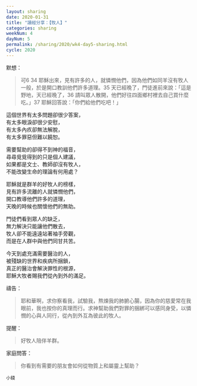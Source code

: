 ```yaml
---
layout: sharing
date: 2020-01-31
title: "讀經分享：【牧人】"
categories: sharing
weekNum: 4
dayNum: 5
permalink: /sharing/2020/wk4-day5-sharing.html
cycle: 2020
---
```


默想：
>可6 34 耶穌出來，見有許多的人，就憐憫他們，因為他們如同羊沒有牧人一般，於是開口教訓他們許多道理。35 天已經晚了，門徒進前來說：「這是野地，天已經晚了，36 請叫眾人散開，他們好往四面鄉村裡去自己買什麼吃。」37 耶穌回答說：「你們給他們吃吧！」  
  
這個世界有太多問題卻很少答案，  
有太多眼淚卻很少安慰，  
有太多內疚卻無法解脫，  
有太多罪惡但難以饒恕。  

需要幫助的卻得不到神的福音，  
尋尋覓覓得到的只是個人建議，  
如果都是文士、教師卻沒有牧人，  
不能改變生命的理論有何用處？  

耶穌就是群羊的好牧人的榜樣，  
見有許多流離的人就憐憫他們，  
開口教導他們許多的道理，  
天晚的時候也關懷他們的無助。  

門徒們看到眾人的缺乏，  
無力解決只能讓他們散去，  
牧人卻不能遠遠站著袖手旁觀，  
而是在人群中與他們同甘共苦。  

今天到處充滿需要醫治的人，  
被殘缺的世界和疾病所捆鎖，  
真正的醫治會解決罪性的根源，  
耶穌大牧者賜我們從內到外的滿足。  

禱告：
>耶和華啊，求你察看我，試驗我，熬煉我的肺腑心腸，因為你的慈愛常在我眼前，我也按你的真理而行。求神幫助我們對罪的捆綁可以感同身受，以憐憫的心與人同行，從內到外互為彼此的牧人。  

提醒：
>好牧人陪伴羊群。  

家庭問答：
>你看到有需要的朋友會如何從物質上和屬靈上幫助？  

`小錢`  
